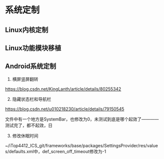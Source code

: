# 系统定制

## Linux内核定制

## Linux功能模块移植

## Android系统定制

1. 横屏竖屏翻转

https://blog.csdn.net/KingLanth/article/details/80255342

2. 隐藏状态栏和导航栏

https://blog.csdn.net/u010218230/article/details/79150545

文件中有一个地方是SystemBar，也修改为0，未测试到底是哪个起效了————测试完了，都不起效，日

3. 修改休眠时间

~/iTop4412_ICS_git/frameworks/base/packages/SettingsProvider/res/values/defaults.xml中，def_screen_off_timeout修改为-1
